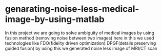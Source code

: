# genarating-noise-less-medical-image-by-using-matlab
In this project we are going to solve ambiguity of medical images
by using fusion method (removing noise between two images)
here in this we used technologies like 
FDO(fidelity driven optimization)
DPGF(details preserving guided fusion)
by using this we generated noise less image of MRI/CT scan 
